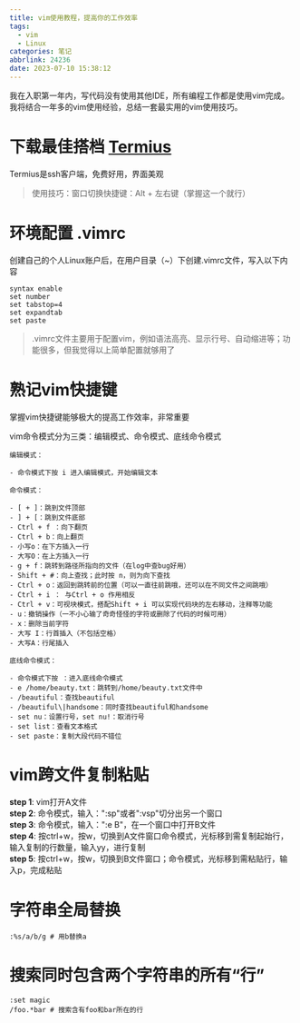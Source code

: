 ```yaml
---
title: vim使用教程，提高你的工作效率
tags:
  - vim
  - Linux
categories: 笔记
abbrlink: 24236
date: 2023-07-10 15:38:12
---
```


我在入职第一年内，写代码没有使用其他IDE，所有编程工作都是使用vim完成。我将结合一年多的vim使用经验，总结一套最实用的vim使用技巧。

# 下载最佳搭档 [Termius](https://www.termius.com/)
Termius是ssh客户端，免费好用，界面美观
> 使用技巧：窗口切换快捷键：Alt + 左右键（掌握这一个就行）

# 环境配置 .vimrc
创建自己的个人Linux账户后，在用户目录（~）下创建.vimrc文件，写入以下内容
```shell
syntax enable
set number
set tabstop=4
set expandtab
set paste
```
> .vimrc文件主要用于配置vim，例如语法高亮、显示行号、自动缩进等；功能很多，但我觉得以上简单配置就够用了

# 熟记vim快捷键
掌握vim快捷键能够极大的提高工作效率，非常重要

vim命令模式分为三类：编辑模式、命令模式、底线命令模式
```
编辑模式：

- 命令模式下按 i 进入编辑模式，开始编辑文本

命令模式：

- [ + ]：跳到文件顶部
- ] + [：跳到文件底部
- Ctrl + f ：向下翻页
- Ctrl + b：向上翻页
- 小写o：在下方插入一行
- 大写O：在上方插入一行
- g + f：跳转到路径所指向的文件（在log中查bug好用）
- Shift + #：向上查找；此时按 n，则为向下查找
- Ctrl + o：返回到跳转前的位置（可以一直往前跳哦，还可以在不同文件之间跳哦）
- Ctrl + i ： 与Ctrl + o 作用相反
- Ctrl + v：可视块模式，搭配Shift + i 可以实现代码块的左右移动，注释等功能
- u：撤销操作（一不小心输了奇奇怪怪的字符或删除了代码的时候可用）
- x：删除当前字符
- 大写 I：行首插入（不包括空格）
- 大写A：行尾插入

底线命令模式：

- 命令模式下按 ：进入底线命令模式
- e /home/beauty.txt：跳转到/home/beauty.txt文件中
- /beautiful：查找beautiful
- /beautiful\|handsome：同时查找beautiful和handsome
- set nu：设置行号，set nu!：取消行号
- set list：查看文本格式
- set paste：复制大段代码不错位
```

# vim跨文件复制粘贴
**step 1**: vim打开A文件  
**step 2**: 命令模式，输入：":sp"或者":vsp"切分出另一个窗口  
**step 3**: 命令模式，输入：":e B"，在一个窗口中打开B文件  
**step 4**: 按ctrl+w，按w，切换到A文件窗口命令模式，光标移到需复制起始行，输入复制的行数量，输入yy，进行复制  
**step 5**: 按ctrl+w，按w，切换到B文件窗口；命令模式，光标移到需粘贴行，输入p，完成粘贴

# 字符串全局替换
```
:%s/a/b/g # 用b替换a
```

# 搜索同时包含两个字符串的所有“行”
```
:set magic
/foo.*bar # 搜索含有foo和bar所在的行
```

